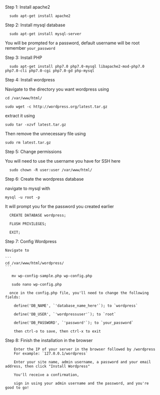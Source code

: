 Step 1: Install apache2
```
  sudo apt-get install apache2
``` 
Step 2: Install mysql database
```
  sudo apt-get install mysql-server
```  
  You will be prompted for a password, default username will be root remember `your_password`
  
Step 3: Install PHP
```
  sudo apt-get install php7.0 php7.0-mysql libapache2-mod-php7.0 php7.0-cli php7.0-cgi php7.0-gd php-mysql
```  
Step 4: Install wordpress

  Navigate to the directory you want wordpress using
  ```
  cd /var/www/html/
  ```
  ```
  sudo wget -c http://wordpress.org/latest.tar.gz
  ```
  extract it using 
  ```
  sudo tar -xzvf latest.tar.gz
  ```
  Then remove the unnecessary file using
  
  ```
  sudo rm latest.tar.gz
  ```
  
Step 5: Change permissions

  You will need to use the username you have for SSH here
  ```
    sudo chown -R user:user /var/www/html/
   ``` 
Step 6: Create the wordpress database

  navigate to mysql with  
  ```
  mysql -u root -p 
  ```
  It will prompt you for the password you created earlier
  ```
    CREATE DATABASE wordpress;
  ```  
 
  ```
    FLUSH PRIVILEGES;
  ```
  
  ```
    EXIT;
  ```
    
 
Step 7: Config Wordpress

    Navigate to 
    
    ```
    cd /var/www/html/wordpress/
    ```

 ``` 
    mv wp-config-sample.php wp-config.php
 ``` 
 ```
    sudo nano wp-config.php
 ```  
 
      once in the config.php file, you'll need to change the following fields:
      
        define('DB_NAME', `'database_name_here'`); to `wordpress`
        
        define('DB_USER', `'wordpressuser'`); to `root`
        
        define('DB_PASSWORD', `'password'`); to `your_password`
        
        then ctrl-o to save, then ctrl-x to exit
        
        
        
 Step 8: Finish the installation in the browser
 
        Enter the IP of your server in the browser followed by /wordpress 
        For example: `127.0.0.1/wordpress`
        
        Enter your site name, admin username, a password and your email address, then click "Install Wordpress"
        
        You'll receive a confirmation, 
        
        sign in using your admin username and the password, and you're good to go!
   
